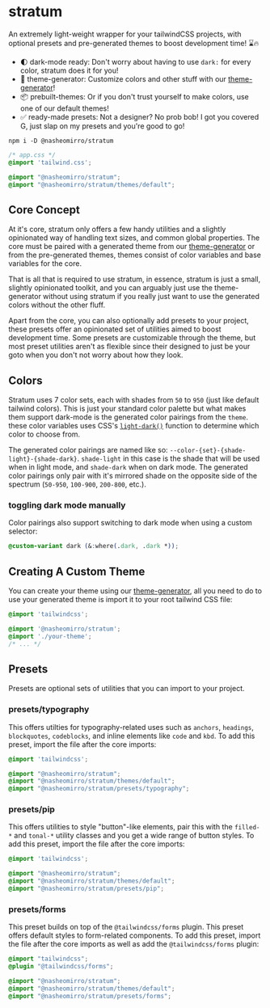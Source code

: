 # stratum

An extremely light-weight wrapper for your tailwindCSS projects, with optional presets and pre-generated themes to boost development time! ⌛🔥

- 🌓 dark-mode ready: Don't worry about having to use `dark:` for every color, stratum does it for you!
- 🎨 theme-generator: Customize colors and other stuff with our [theme-generator]()!
- 📦 prebuilt-themes: Or if you don't trust yourself to make colors, use one of our default themes!
- ✅ ready-made presets: Not a designer? No prob bob! I got you covered G, just slap on my presets and you're good to go!

```
npm i -D @nasheomirro/stratum
```

```css
/* app.css */
@import 'tailwind.css';

@import "@nasheomirro/stratum";
@import "@nasheomirro/stratum/themes/default";
```

## Core Concept

At it's core, stratum only offers a few handy utilities and a slightly opinionated way of handling text sizes, and common global properties. The core must be paired with a generated theme from our [theme-generator]() or from the pre-generated themes, themes consist of color variables and base variables for the core.

That is all that is required to use stratum, in essence, stratum is just a small, slightly opinionated toolkit, and you can arguably just use the theme-generator without using stratum if you really just want to use the generated colors without the other fluff.

Apart from the core, you can also optionally add presets to your project, these presets offer an opinionated set of utilities aimed to boost development time. Some presets are customizable through the theme, but most preset utilities aren't as flexible since their designed to just be your goto when you don't not worry about how they look.

## Colors

Stratum uses 7 color sets, each with shades from `50` to `950` (just like default tailwind colors). This is just your standard color palette but what makes them support dark-mode is the generated color pairings from the `theme`. these color variables uses CSS's [`light-dark()`](https://developer.mozilla.org/en-US/docs/Web/CSS/color_value/light-dark) function to determine which color to choose from.

The generated color pairings are named like so: `--color-{set}-{shade-light}-{shade-dark}`. `shade-light` in this case is the shade that will be used when in light mode, and `shade-dark` when on dark mode. The generated color pairings only pair with it's mirrored shade on the opposite side of the spectrum (`50-950`, `100-900`, `200-800`, etc.).

### toggling dark mode manually

Color pairings also support switching to dark mode when using a custom selector:

```css
@custom-variant dark (&:where(.dark, .dark *));
```

## Creating A Custom Theme

You can create your theme using our [theme-generator](), all you need to do to use your generated theme is import it to your root tailwind CSS file:

```css
@import 'tailwindcss';

@import '@nasheomirro/stratum';
@import './your-theme';
/* ... */
```

## Presets

Presets are optional sets of utilities that you can import to your project.

### presets/typography

This offers utilties for typography-related uses such as `anchors`, `headings`, `blockquotes`, `codeblocks`, and inline elements like `code` and `kbd`. To add this preset, import the file after the core imports:

```css
@import 'tailwindcss';

@import "@nasheomirro/stratum";
@import "@nasheomirro/stratum/themes/default";
@import "@nasheomirro/stratum/presets/typography";
```

### presets/pip

This offers utilities to style "button"-like elements, pair this with the `filled-*` and `tonal-*` utility classes and you get a wide range of button styles. To add this preset, import the file after the core imports:

```css
@import 'tailwindcss';

@import "@nasheomirro/stratum";
@import "@nasheomirro/stratum/themes/default";
@import "@nasheomirro/stratum/presets/pip";
```

### presets/forms

This preset builds on top of the `@tailwindcss/forms` plugin. This preset offers default styles to form-related components. To add this preset, import the file after the core imports as well as add the `@tailwindcss/forms` plugin:

```css
@import "tailwindcss";
@plugin "@tailwindcss/forms";

@import "@nasheomirro/stratum";
@import "@nasheomirro/stratum/themes/default";
@import "@nasheomirro/stratum/presets/forms";
```